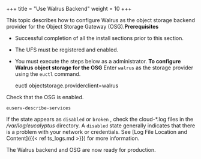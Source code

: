 +++
title = "Use Walrus Backend"
weight = 10
+++

This topic describes how to configure Walrus as the object storage backend provider for the Object Storage Gateway (OSG).**Prerequisites** 

* Successful completion of all the install sections prior to this section. 
* The UFS must be registered and enabled. 
* You must execute the steps below as a administrator. 
**To configure Walrus object storage for the OSG** Enter `walrus` as the storage provider using the `euctl` command. 

    euctl objectstorage.providerclient=walrus

Check that the OSG is enabled. 

    euserv-describe-services

If the state appears as `disabled` or `broken` , check the cloud-*.log files in the */var/log/eucalyptus* directory. A `disabled` state generally indicates that there is a problem with your network or credentials. See [Log File Location and Content]({{< ref ts_logs.md >}}) for more information. 

The Walrus backend and OSG are now ready for production. 

